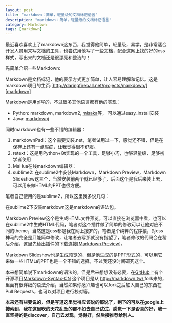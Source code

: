 ```yaml
---
layout: post
title: "markdown：简单，轻量级的文档标记语言"
description: "markdown：简单，轻量级的文档标记语言"
category: Markdown
tags: [markdown]
---
```



最近喜欢喜欢上了markdown这东西，我觉得他简单，轻量级，易学，是非常适合开发人员用来写文档的工具，也尝试用他写了一些文档，配合这网上找的好的css样式，写出来的文档还是很漂亮和整洁的！

先简单介绍一些Markdown:

Markdown是文档标记，他的表示方式更加简单，让人容易理解和记忆。这是markdown项目的主页:[http://daringfireball.net/projects/markdown/][markdown]


Markdown是用pl写的，不过很多其他语言都有他的实现：

* Python: markdown, markdown2, [misaka](http://misaka.61924.nl/)等， 可以通过easy_install安装
* Java: [markdownj](http://code.google.com/p/markdownj/)

 同时markdown也有一些不错的编辑器：

1. markdownPad：这个需要安装.net，笔者试用过一下，感觉还不错，但是在保存上还有一点瑕疵，让我觉得很不舒服。
2. retext：这是用Python+Qt实现的一个工具，足够小巧，也够轻量级，足够初学者使用
3. MaHua在线markdown编辑器：
4. sublime2: 在sublime2中安装Markdown，Markdown Preview，Markdown Slideshow这三个，当然安装前两个就已经够了，后面这个是我后来装上去，可以用来做HTML的PPT也很方便。

笔者自己使用的是sublime2，所以这里我多说几句：

在sublime2下安装markdown这是markdown的语法包。

Markdown Preview这个是生成HTML文件预览，可以直接在浏览器中看，也可以在sublime2中生成HTML代码，笔者对这个插件做了简单的修改可以让他对应不同的theme，当然这是css都是我在网上搜罗的，笔者是个纯粹的程序猿，对css神马的完全是只能简单修改，让笔者去写那就没有指望了，笔者修改的代码会在稍后介绍，这里先给出插件的下载连接[[Markdown Preview](https://docs.google.com/open?id=0B1L569wdo3IkQ19aeFdkWGtMZWc)]。

Markdown Slideshow也是生成预览的，但是他生成的是PPT形式的，可以用它来做一些HTML的PPT也是一个不错的选择，不过我还没时间研究这个。

本来想简单说下markdown的语法的，但是后来想想没有必要，在[GitHub](https://github.com/)上有个开源项目[Markdown-Syntax-CN](https://github.com/riku/Markdown-Syntax-CN) 这个项目是从 [http://markdown.tw/ ][markdowntw]fork来的，里面有很详细的语法介绍，当然如果你感兴趣也可以fork之后加入自己的东西在Pull Requests，也可以对项目进行校对等。

**本来还有些要说的，但是写道这里觉得应该说的都说了，剩下的可以在google上搜索到，我在这里吹的天花乱坠的都不如去自己试试，感觉一下是否真的好，我一直坚持的是discover，自己去发现，觉得好，然后接推荐给别人。**

[markdown]: http://daringfireball.net/projects/markdown/
[markdowntw]: http://markdown.tw/